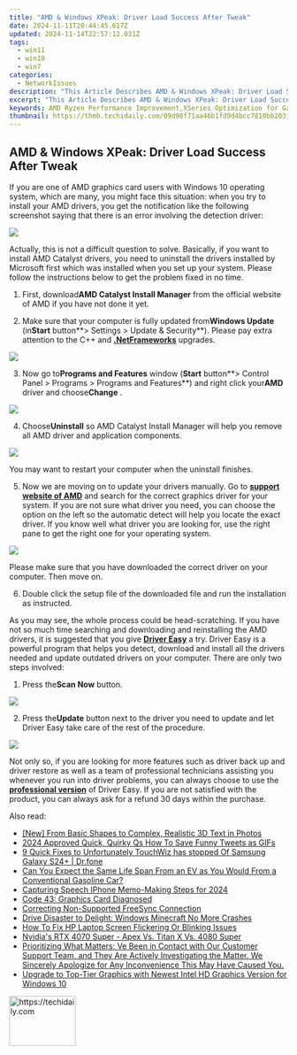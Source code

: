 ```yaml
---
title: "AMD & Windows XPeak: Driver Load Success After Tweak"
date: 2024-11-11T20:44:45.617Z
updated: 2024-11-14T22:57:12.031Z
tags:
  - win11
  - win10
  - win7
categories:
  - NetworkIssues
description: "This Article Describes AMD & Windows XPeak: Driver Load Success After Tweak"
excerpt: "This Article Describes AMD & Windows XPeak: Driver Load Success After Tweak"
keywords: AMD Ryzen Performance Improvement,XSeries Optimization for Gaming PCs,Enhanced Windows Experience Mode (WXPEAK),System Driver Tuning Techniques,Boosted CPU and GPU Synergy,Customizing Windows Settings for Better Performance,AMD Ryzen Processor & Operating System Integration
thumbnail: https://thmb.techidaily.com/09d90f71aa46b1fd9d4bcc7810bb203ff9683f8d93c042d20e109ab131454cc4.jpg
---
```


## AMD & Windows XPeak: Driver Load Success After Tweak

If you are one of AMD graphics card users with Windows 10 operating system, which are many, you might face this situation: when you try to install your AMD drivers, you get the notification like the following screenshot saying that there is an error involving the detection driver:
  
![](https://images.drivereasy.com/wp-content/uploads/2016/11/failed-to-load-detection-driver.png)
  
 Actually, this is not a difficult question to solve. Basically, if you want to install AMD Catalyst drivers, you need to uninstall the drivers installed by Microsoft first which was installed when you set up your system. Please follow the instructions below to get the problem fixed in no time.
  
 1) First, download**AMD Catalyst Install Manager** from the official website of AMD if you have not done it yet.
  
 2) Make sure that your computer is fully updated from**Windows Update** (in**Start** button**\> Settings > Update & Security**). Please pay extra attention to the C++ and [**.NetFrameworks**](https://tools.techidaily.com/drivereasy/download/) upgrades.
  
![](https://images.drivereasy.com/wp-content/uploads/2016/11/check-for-update-in-windows-10-600x481.jpg)

 3) Now go to**Programs and Features** window (**Start** button**\> Control Panel > Programs > Programs and Features**) and right click your**AMD** driver and choose**Change** .
  
![](https://images.drivereasy.com/wp-content/uploads/2016/11/control-panel-programs-programs-and-features-change-amd.jpg)

 4) Choose**Uninstall** so AMD Catalyst Install Manager will help you remove all AMD driver and application components.
  
![](https://images.drivereasy.com/wp-content/uploads/2016/11/amd-catalyst-install-manager.jpg)
  
 You may want to restart your computer when the uninstall finishes.
  
 5) Now we are moving on to update your drivers manually. Go to **[support website of AMD](http://support.amd.com/en-us/download)**  and search for the correct graphics driver for your system. If you are not sure what driver you need, you can choose the option on the left so the automatic detect will help you locate the exact driver. If you know well what driver you are looking for, use the right pane to get the right one for your operating system.
  
![](https://images.drivereasy.com/wp-content/uploads/2016/11/support-website-of-amd.jpg)
  
 Please make sure that you have downloaded the correct driver on your computer. Then move on.
  
 6) Double click the setup file of the downloaded file and run the installation as instructed.
  
 As you may see, the whole process could be head-scratching. If you have not so much time searching and downloading and reinstalling the AMD drivers, it is suggested that you give [**Driver Easy**](https://tools.techidaily.com/drivereasy/download/) a try. Driver Easy is a powerful program that helps you detect, download and install all the drivers needed and update outdated drivers on your computer. There are only two steps involved:
  
 1) Press the**Scan Now** button.
  
![](https://images.drivereasy.com/wp-content/uploads/2017/04/img_58e899261a7fe.png)

 2) Press the**Update** button next to the driver you need to update and let Driver Easy take care of the rest of the procedure.
  
![](https://images.drivereasy.com/wp-content/uploads/2017/04/img_58e899330fa48.jpg)

 Not only so, if you are looking for more features such as driver back up and driver restore as well as a team of professional technicians assisting you whenever you run into driver problems, you can always choose to use the [**professional version**](https://tools.techidaily.com/drivereasy/download/) of Driver Easy. If you are not satisfied with the product, you can always ask for a refund 30 days within the purchase.

<ins class="adsbygoogle"
     style="display:block"
     data-ad-format="autorelaxed"
     data-ad-client="ca-pub-7571918770474297"
     data-ad-slot="1223367746"></ins>

<ins class="adsbygoogle"
     style="display:block"
     data-ad-client="ca-pub-7571918770474297"
     data-ad-slot="8358498916"
     data-ad-format="auto"
     data-full-width-responsive="true"></ins>

<span class="atpl-alsoreadstyle">Also read:</span>
<div><ul>
<li><a href="https://some-knowledge.techidaily.com/new-from-basic-shapes-to-complex-realistic-3d-text-in-photos/"><u>[New] From Basic Shapes to Complex, Realistic 3D Text in Photos</u></a></li>
<li><a href="https://twitter-videos.techidaily.com/2024-approved-quick-quirky-qs-how-to-save-funny-tweets-as-gifs/"><u>2024 Approved Quick, Quirky Qs How To Save Funny Tweets as GIFs</u></a></li>
<li><a href="https://howto.techidaily.com/9-quick-fixes-to-unfortunately-touchwiz-has-stopped-of-samsung-galaxy-s24plus-drfone-by-drfone-fix-android-problems-fix-android-problems/"><u>9 Quick Fixes to Unfortunately TouchWiz has stopped Of Samsung Galaxy S24+ | Dr.fone</u></a></li>
<li><a href="https://techtrends.techidaily.com/can-you-expect-the-same-life-span-from-an-ev-as-you-would-from-a-conventional-gasoline-car/"><u>Can You Expect the Same Life Span From an EV as You Would From a Conventional Gasoline Car?</u></a></li>
<li><a href="https://on-screen-recording.techidaily.com/capturing-speech-iphone-memo-making-steps-for-2024/"><u>Capturing Speech IPhone Memo-Making Steps for 2024</u></a></li>
<li><a href="https://network-issues.techidaily.com/code-43-graphics-card-diagnosed/"><u>Code 43: Graphics Card Diagnosed</u></a></li>
<li><a href="https://network-issues.techidaily.com/correcting-non-supported-freesync-connection/"><u>Correcting Non-Supported FreeSync Connection</u></a></li>
<li><a href="https://network-issues.techidaily.com/drive-disaster-to-delight-windows-minecraft-no-more-crashes/"><u>Drive Disaster to Delight: Windows Minecraft No More Crashes</u></a></li>
<li><a href="https://network-issues.techidaily.com/how-to-fix-hp-laptop-screen-flickering-or-blinking-issues/"><u>How To Fix HP Laptop Screen Flickering Or Blinking Issues</u></a></li>
<li><a href="https://games-able.techidaily.com/nvidias-rtx-4070-super-apex-vs-titan-x-vs-4080-super/"><u>Nvidia's RTX 4070 Super - Apex Vs. Titan X Vs. 4080 Super</u></a></li>
<li><a href="https://techtrends.techidaily.com/prioritizing-what-matters-ve-been-in-contact-with-our-customer-support-team-and-they-are-actively-investigating-the-matter-we-sincerely-apologize-for-any-in80/"><u>Prioritizing What Matters: Ve Been in Contact with Our Customer Support Team, and They Are Actively Investigating the Matter. We Sincerely Apologize for Any Inconvenience This May Have Caused You.</u></a></li>
<li><a href="https://network-issues.techidaily.com/1719974805276-upgrade-to-top-tier-graphics-with-newest-intel-hd-graphics-version-for-windows-10/"><u>Upgrade to Top-Tier Graphics with Newest Intel HD Graphics Version for Windows 10</u></a></li>
</ul></div>

<!-- affiliate ads begin -->
<a href="https://aligracehair.sjv.io/c/5597632/2135393/19272" target="_top" id="2135393">
  <img src="//a.impactradius-go.com/display-ad/19272-2135393" border="0" alt="https://techidaily.com" width="120" height="90"/>
</a>
<img height="0" width="0" src="https://aligracehair.sjv.io/i/5597632/2135393/19272" style="position:absolute;visibility:hidden;" border="0" />
<!-- affiliate ads end -->

